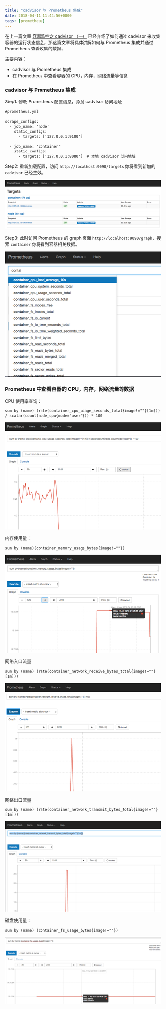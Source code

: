 ```yaml
---
title: "cadvisor 与 Prometheus 集成"
date: 2018-04-11 11:44:56+0800
tags: [prometheus]
---
```


在上一篇文章 [容器监控之 cadvisor （一）](http://www.songjiayang.com/posts/jrong-qi-jian-kong-zhi-cadvisor) 已经介绍了如何通过 cadvisor 来收集容器的运行状态信息，那这篇文章将具体讲解如何与 Prometheus 集成并通过 Prometheus 查看收集的数据。

主要内容：

- cadvisor 与 Prometheus 集成
- 在 Prometheus 中查看容器的 CPU，内存，网络流量等信息


### cadvisor 与 Prometheus 集成

Step1: 修改 Prometheus 配置信息，添加 cadvisor 访问地址：

```
#prometheus.yml

scrape_configs:
  - job_name: 'node'
    static_configs:
      - targets: ['127.0.0.1:9100']

  - job_name: 'container'
    static_configs:
      - targets: ['127.0.0.1:8080']  # 本地 cadvisor 访问地址
```

Step2: 重新加载配置，访问 `http://localhost:9090/targets` 你将看到新加的 `cadvisor` 已经生效。

![/images/cadvisor/prometheus01.png](/images/cadvisor/prometheus01.png)

Step3: 此时访问 Prometheus 的 graph 页面 `http://localhost:9090/graph`，搜索 `container` 你将看到容器相关数据。

![/images/cadvisor/prometheus02.png](/images/cadvisor/prometheus02.png)

### Prometheus 中查看容器的 CPU，内存，网络流量等数据

CPU 使用率查询：

```
sum by (name) (rate(container_cpu_usage_seconds_total{image!=""}[1m])) / scalar(count(node_cpu{mode="user"})) * 100
```

![/images/cadvisor/prometheus03.png](/images/cadvisor/prometheus03.png)

内存使用量：

```
sum by (name)(container_memory_usage_bytes{image!=""})
```

![/images/cadvisor/prometheus04.png](/images/cadvisor/prometheus04.png)

网络入口流量

```
sum by (name) (rate(container_network_receive_bytes_total{image!=""}[1m]))
```

![/images/cadvisor/prometheus06.png](/images/cadvisor/prometheus06.png)

网络出口流量

```
sum by (name) (rate(container_network_transmit_bytes_total{image!=""}[1m]))
```

![/images/cadvisor/prometheus05.png](/images/cadvisor/prometheus05.png)

磁盘使用量：

```
sum by (name) (container_fs_usage_bytes{image!=""})
```

![/images/cadvisor/prometheus07.png](/images/cadvisor/prometheus07.png)
